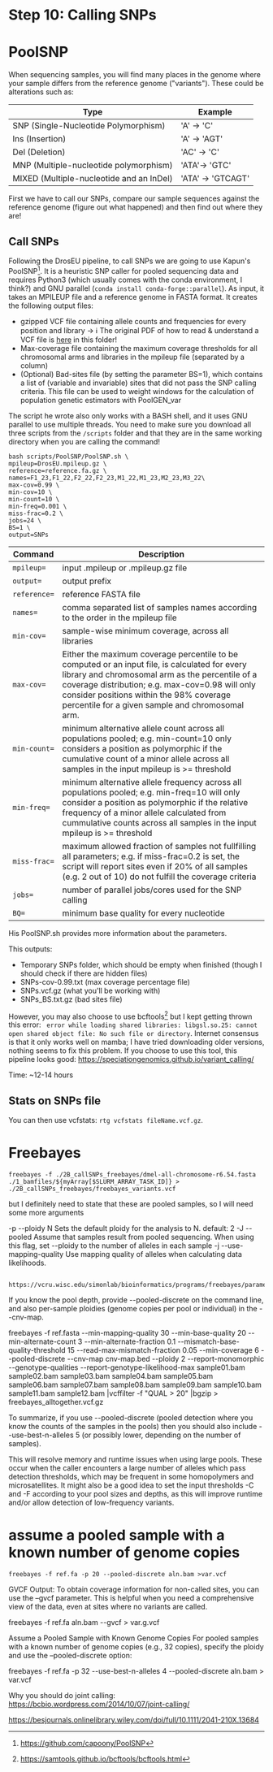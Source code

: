 # Step 10: Calling SNPs

# PoolSNP
When sequencing samples, you will find many places in the genome where your sample differs from the reference genome ("variants"). These could be alterations such as:

| Type  | Example |
| ----------- | ----------- |
| SNP (Single-Nucleotide Polymorphism) |'A' -> 'C'|
| Ins (Insertion) | 'A' ->  'AGT'|
| Del (Deletion) | 'AC' ->  'C'|
| MNP (Multiple-nucleotide polymorphism) |'ATA'->  'GTC'|
| MIXED (Multiple-nucleotide and an InDel) | 'ATA' -> 'GTCAGT'|

First we have to call our SNPs, compare our sample sequences against the reference genome (figure out what happened) and then find out where they are! 

## Call SNPs 

Following the DrosEU pipeline, to call SNPs we are going to use Kapun's PoolSNP[^1]. It is a heuristic SNP caller for pooled sequencing data and requires Python3 (which usually comes with the conda environment, I think?) and GNU parallel (`conda install conda-forge::parallel`). As input, it takes an MPILEUP file and a reference genome in FASTA format. It creates the following output files:

- gzipped VCF file containing allele counts and frequencies for every position and library -> ℹ️ The original PDF of how to read & understand a VCF file is [here](VCFv4.4.pdf) in this folder! 
- Max-coverage file containing the maximum coverage thresholds for all chromosomal arms and libraries in the mpileup file (separated by a column)
- (Optional) Bad-sites file (by setting the parameter BS=1), which contains a list of (variable and invariable) sites that did not pass the SNP calling criteria. This file can be used to weight windows for the calculation of population genetic estimators with PoolGEN_var

The script he wrote also only works with a BASH shell, and it uses GNU parallel to use multiple threads. You need to make sure you download all three scripts from the `/scripts` folder and that they are in the same working directory when you are calling the command! 

```
bash scripts/PoolSNP/PoolSNP.sh \
mpileup=DrosEU.mpileup.gz \
reference=reference.fa.gz \
names=F1_23,F1_22,F2_22,F2_23,M1_22,M1_23,M2_23,M3_22\
max-cov=0.99 \
min-cov=10 \
min-count=10 \
min-freq=0.001 \
miss-frac=0.2 \
jobs=24 \
BS=1 \
output=SNPs
```

| Command      | Description |
| ----------- | ----------- |
| `mpileup=` | input .mpileup or .mpileup.gz file |
| `output=` | output prefix |
| `reference=` | reference FASTA file |
| `names=` | comma separated list of samples names according to the order in the mpileup file |
| `min-cov=` | sample-wise minimum coverage, across all libraries |
| `max-cov=` | Either the maximum coverage percentile to be computed or an input file, is calculated for every library and chromosomal arm as the percentile of a coverage distribution; e.g. max-cov=0.98 will only consider positions within the 98% coverage percentile for a given sample and chromosomal arm.|
| `min-count=` | minimum alternative allele count across all populations pooled; e.g. min-count=10 only considers a position as polymorphic if the cumulative count of a minor allele across all samples in the input mpileup is >= threshold |
| `min-freq=` | minimum alternative allele frequency across all populations pooled; e.g. min-freq=10 will only consider a position as polymorphic if the relative frequency of a minor allele calculated from cummulative counts across all samples in the input mpileup is >= threshold |
| `miss-frac=` | maximum allowed fraction of samples not fullfilling all parameters; e.g. if miss-frac=0.2 is set, the script will report sites even if 20% of all samples (e.g. 2 out of 10) do not fulfill the coverage criteria |
| `jobs=` | number of parallel jobs/cores used for the SNP calling |
| `BQ=` | minimum base quality for every nucleotide |

His PoolSNP.sh provides more information about the parameters. 

This outputs:
- Temporary SNPs folder, which should be empty when finished (though I should check if there are hidden files)
- SNPs-cov-0.99.txt (max coverage percentage file) 
- SNPs.vcf.gz (what you'll be working with)
- SNPs_BS.txt.gz (bad sites file)

However, you may also choose to use bcftools[^2] but I kept getting thrown this error: ` error while loading shared libraries: libgsl.so.25: cannot open shared object file: No such file or directory`. Internet consensus is that it only works well on mamba; I have tried downloading older versions, nothing seems to fix this problem. If you choose to use this tool, this pipeline looks good: <https://speciationgenomics.github.io/variant_calling/> 

Time: ~12-14 hours

## Stats on SNPs file 

You can then use vcfstats: `rtg vcfstats fileName.vcf.gz`.

# Freebayes

`freebayes -f ./2B_callSNPs_freebayes/dmel-all-chromosome-r6.54.fasta ./1_bamfiles/${myArray[$SLURM_ARRAY_TASK_ID]} > ./2B_callSNPs_freebayes/freebayes_variants.vcf`

but I definitely need to state that these are pooled samples, so I will need some more arguments 

 -p --ploidy N   Sets the default ploidy for the analysis to N.  default: 2
   -J --pooled     Assume that samples result from pooled sequencing.
                   When using this flag, set --ploidy to the number of
                   alleles in each sample
                   -j --use-mapping-quality
                   Use mapping quality of alleles when calculating data likelihoods.

                   https://vcru.wisc.edu/simonlab/bioinformatics/programs/freebayes/parameters.txt

If you know the pool depth, provide --pooled-discrete on the command line, and also per-sample ploidies (genome copies per pool or individual) in the --cnv-map.

freebayes -f ref.fasta --min-mapping-quality 30 --min-base-quality 20 --min-alternate-count 3 --min-alternate-fraction 0.1 --mismatch-base-quality-threshold 15 --read-max-mismatch-fraction 0.05 --min-coverage 6 --pooled-discrete --cnv-map cnv-map.bed --ploidy 2 --report-monomorphic --genotype-qualities --report-genotype-likelihood-max sample01.bam sample02.bam sample03.bam sample04.bam sample05.bam sample06.bam sample07.bam sample08.bam sample09.bam sample10.bam sample11.bam sample12.bam  |vcffilter -f "QUAL > 20" |bgzip > freebayes_alltogether.vcf.gz

To summarize, if you use --pooled-discrete (pooled detection where you know the counts of the samples in the pools) then you should also include --use-best-n-alleles 5 (or possibly lower, depending on the number of samples).

This will resolve memory and runtime issues when using large pools.  These occur when the caller encounters a large number of alleles which pass detection thresholds, which may be frequent in some homopolymers and microsatellites.  It might also be a good idea to set the input thresholds -C and -F according to your pool sizes and depths, as this will improve runtime and/or allow detection of low-frequency variants.

# assume a pooled sample with a known number of genome copies
    freebayes -f ref.fa -p 20 --pooled-discrete aln.bam >var.vcf

 GVCF Output: To obtain coverage information for non-called sites, you can use the –gvcf parameter. This is helpful when you need a comprehensive view of the data, even at sites where no variants are called.

freebayes -f ref.fa aln.bam --gvcf > var.g.vcf

Assume a Pooled Sample with Known Genome Copies For pooled samples with a known number of genome copies (e.g., 32 copies), specify the ploidy and use the –pooled-discrete option:

freebayes -f ref.fa -p 32 --use-best-n-alleles 4 --pooled-discrete aln.bam > var.vcf



Why you should do joint calling: https://bcbio.wordpress.com/2014/10/07/joint-calling/

https://besjournals.onlinelibrary.wiley.com/doi/full/10.1111/2041-210X.13684
[^1]: <https://github.com/capoony/PoolSNP>
[^2]: <https://samtools.github.io/bcftools/bcftools.html>
[^3]: <https://ftp.flybase.net/genomes/Drosophila_melanogaster/dmel_r6.54_FB2023_05/fasta/>
[^4]: "A program for annotating and predicting the effects of single nucleotide polymorphisms, SnpEff: SNPs in the genome of Drosophila melanogaster strain w1118; iso-2; iso-3.", Cingolani P, Platts A, Wang le L, Coon M, Nguyen T, Wang L, Land SJ, Lu X, Ruden DM. Fly (Austin). 2012 Apr-Jun;6(2):80-92. PMID: 22728672
[^5]: <https://pcingola.github.io/SnpEff/snpeff/commandline/>
[^6]: <https://pcingola.github.io/SnpEff/snpeff/outputsummary/>
